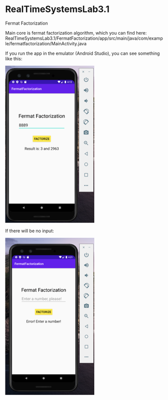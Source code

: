 # RealTimeSystemsLab3.1
Fermat Factorization

Main core is fermat factorization algorithm, which you can find here:
RealTimeSystemsLab3.1/FermatFactorization/app/src/main/java/com/example/fermatfactorization/MainActivity.java

If you run the app in the emulator (Android Studio), you can see something like this:

<img src="FermatFactorization/images/img1.png" height=500)>

If there will be no input: 

<img src="FermatFactorization/images/img2.png" height=500)>
